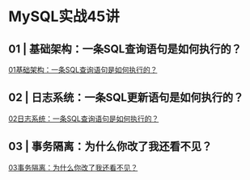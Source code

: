 # MySQL实战45讲

## 01 | 基础架构：一条SQL查询语句是如何执行的？

[01基础架构：一条SQL查询语句是如何执行的？](./01基础架构：一条SQL查询语句是如何执行的？.md)

## 02 | 日志系统：一条SQL更新语句是如何执行的？

[02日志系统：一条SQL查询语句是如何执行的？](./02日志系统：一条SQL更新语句是如何执行的？.md)

## 03 | 事务隔离：为什么你改了我还看不见？

[03事务隔离：为什么你改了我还看不见？](./03事务隔离：为什么你改了我还看不见？.md)


